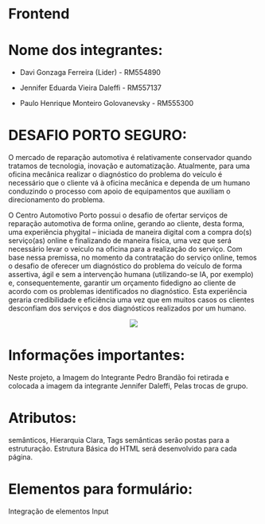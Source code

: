 # Frontend
# Nome dos integrantes:
* Davi Gonzaga Ferreira (Lider) - RM554890

* Jennifer Eduarda Vieira Daleffi - RM557137

* Paulo Henrique Monteiro Golovanevsky - RM555300

# DESAFIO PORTO SEGURO:

O mercado de reparação automotiva é relativamente conservador quando tratamos de tecnologia,
inovação e automatização. Atualmente, para uma oficina mecânica realizar o diagnóstico do problema do veículo é necessário que o cliente vá
à oficina mecânica e dependa de um humano conduzindo o processo com apoio de equipamentos que auxiliam o direcionamento do problema.

O Centro Automotivo Porto possui o desafio de ofertar serviços de reparação automotiva de forma online, gerando ao cliente, desta forma, uma
experiência phygital – iniciada de maneira digital com a compra do(s) serviço(as) online e finalizando de maneira física, uma vez que será
necessário levar o veículo na oficina para a realização do serviço. Com base nessa premissa, no momento da contratação do serviço online,
temos o desafio de oferecer um diagnóstico do problema do veículo de forma assertiva, ágil e sem a intervenção humana (utilizando-se IA, por
exemplo) e, consequentemente, garantir um orçamento fidedigno ao cliente de acordo com os problemas identificados no diagnóstico. Esta
experiência geraria credibilidade e eficiência uma vez que em muitos casos os clientes desconfiam dos serviços e dos diagnósticos realizados
por um humano.

<p align="center">
  <a href="https://icons8.com.br/icons/set/html">
    <img src="https://img.icons8.com/?size=100&id=10246&format=png&color=000000, https://img.icons8.com/?size=100&id=10236&format=png&color=000000, https://img.icons8.com/?size=100&id=108784&format=png&color=000000" />
  </a>
</p>

# Informações importantes:
Neste projeto, a Imagem do Integrante Pedro Brandão foi retirada e colocada a imagem da integrante Jennifer Daleffi, Pelas trocas de grupo.

# Atributos:
semânticos, Hierarquia  Clara, Tags semânticas serão postas para a estruturação. 
Estrutura Básica do HTML será desenvolvido para cada página. 

# Elementos para formulário:
Integração de elementos Input
